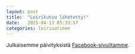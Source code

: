 ```yaml
---
layout: post
title:  "Leirikutsu lähetetty!"
date:   2015-04-13 05:33:57
categories: leiriuutinen
---
```



Julkaisemme päivityksistä [Facebook-sivuiltamme][lahdensiniset-fb]. 

[lahdensiniset-fb]:   https://www.facebook.com/lahdensiniset

